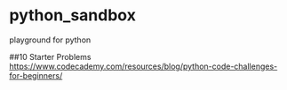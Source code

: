 # python_sandbox
playground for python

##10 Starter Problems
https://www.codecademy.com/resources/blog/python-code-challenges-for-beginners/
